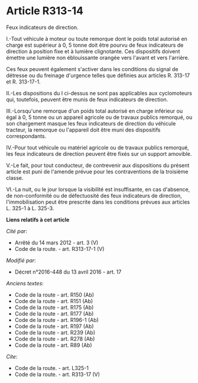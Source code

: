 # Article R313-14

Feux indicateurs de direction.

I.-Tout véhicule à moteur ou toute remorque dont le poids total autorisé en charge est supérieur à 0, 5 tonne doit être
pourvu de feux indicateurs de direction à position fixe et à lumière clignotante. Ces dispositifs doivent émettre une lumière
non éblouissante orangée vers l'avant et vers l'arrière. 

Ces feux peuvent également s'activer dans les conditions du signal de détresse ou du freinage d'urgence telles que définies
aux articles R. 313-17 et R. 313-17-1. 

II.-Les dispositions du I ci-dessus ne sont pas applicables aux cyclomoteurs qui, toutefois, peuvent être munis de feux
indicateurs de direction. 

III.-Lorsqu'une remorque d'un poids total autorisé en charge inférieur ou égal à 0, 5 tonne ou un appareil agricole ou de
travaux publics remorqué, ou son chargement masque les feux indicateurs de direction du véhicule tracteur, la remorque ou
l'appareil doit être muni des dispositifs correspondants. 

IV.-Pour tout véhicule ou matériel agricole ou de travaux publics remorqué, les feux indicateurs de direction peuvent être
fixés sur un support amovible.

V.-Le fait, pour tout conducteur, de contrevenir aux dispositions du présent article est puni de l'amende prévue pour les
contraventions de la troisième classe. 

VI.-La nuit, ou le jour lorsque la visibilité est insuffisante, en cas d'absence, de non-conformité ou de défectuosité des
feux indicateurs de direction, l'immobilisation peut être prescrite dans les conditions prévues aux articles L. 325-1 à L.
325-3.

**Liens relatifs à cet article**

_Cité par_:

  - Arrêté du 14 mars 2012 - art. 3 (V)
  - Code de la route. - art. R313-17-1 (V)

_Modifié par_:

  - Décret n°2016-448 du 13 avril 2016 - art. 17

_Anciens textes_:

  - Code de la route - art. R150 (Ab)
  - Code de la route - art. R151 (Ab)
  - Code de la route - art. R175 (Ab)
  - Code de la route - art. R177 (Ab)
  - Code de la route - art. R196-1 (Ab)
  - Code de la route - art. R197 (Ab)
  - Code de la route - art. R239 (Ab)
  - Code de la route - art. R278 (Ab)
  - Code de la route - art. R89 (Ab)

_Cite_:

  - Code de la route. - art. L325-1
  - Code de la route. - art. R313-17 (V)
